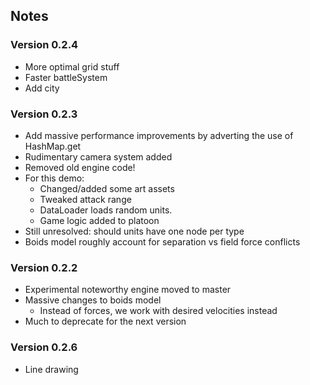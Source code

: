 ## Notes

### Version 0.2.4
- More optimal grid stuff
- Faster battleSystem
- Add city

### Version 0.2.3
- Add massive performance improvements by adverting the use of HashMap.get
- Rudimentary camera system added
- Removed old engine code!
- For this demo:
  - Changed/added some art assets
  - Tweaked attack range
  - DataLoader loads random units.
  - Game logic added to platoon
- Still unresolved: should units have one node per type
- Boids model roughly account for separation vs field force conflicts

### Version 0.2.2
- Experimental noteworthy engine moved to master
- Massive changes to boids model
  - Instead of forces, we work with desired velocities instead
- Much to deprecate for the next version

### Version 0.2.6
- Line drawing
